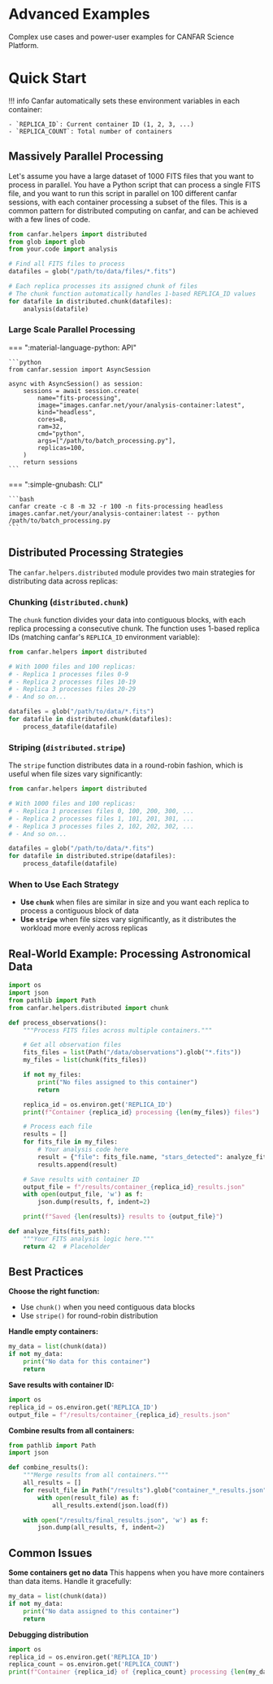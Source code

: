 # Advanced Examples

Complex use cases and power-user examples for CANFAR Science Platform.

# Quick Start

!!! info
    Canfar automatically sets these environment variables in each container:

    - `REPLICA_ID`: Current container ID (1, 2, 3, ...)
    - `REPLICA_COUNT`: Total number of containers

## Massively Parallel Processing

Let's assume you have a large dataset of 1000 FITS files that you want to process in parallel. You have a Python script that can process a single FITS file, and you want to run this script in parallel on 100 different canfar sessions, with each container processing a subset of the files. This is a common pattern for distributed computing on canfar, and can be achieved with a few lines of code.

```python title="Batch Processing Script"
from canfar.helpers import distributed
from glob import glob
from your.code import analysis

# Find all FITS files to process
datafiles = glob("/path/to/data/files/*.fits")

# Each replica processes its assigned chunk of files
# The chunk function automatically handles 1-based REPLICA_ID values
for datafile in distributed.chunk(datafiles):
    analysis(datafile)
```

### Large Scale Parallel Processing

=== ":material-language-python: API"

    ```python
    from canfar.session import AsyncSession

    async with AsyncSession() as session:
        sessions = await session.create(
            name="fits-processing",
            image="images.canfar.net/your/analysis-container:latest",
            kind="headless",
            cores=8,
            ram=32,
            cmd="python",
            args=["/path/to/batch_processing.py"],
            replicas=100,
        )
        return sessions
    ```

=== ":simple-gnubash: CLI"

    ```bash
    canfar create -c 8 -m 32 -r 100 -n fits-processing headless images.canfar.net/your/analysis-container:latest -- python /path/to/batch_processing.py
    ```

## Distributed Processing Strategies

The `canfar.helpers.distributed` module provides two main strategies for distributing data across replicas:

### Chunking (`distributed.chunk`)

The `chunk` function divides your data into contiguous blocks, with each replica processing a consecutive chunk. The function uses 1-based replica IDs (matching canfar's `REPLICA_ID` environment variable):

```python title="Chunking Example"
from canfar.helpers import distributed

# With 1000 files and 100 replicas:
# - Replica 1 processes files 0-9
# - Replica 2 processes files 10-19  
# - Replica 3 processes files 20-29
# - And so on...

datafiles = glob("/path/to/data/*.fits")
for datafile in distributed.chunk(datafiles):
    process_datafile(datafile)
```

### Striping (`distributed.stripe`)

The `stripe` function distributes data in a round-robin fashion, which is useful when file sizes vary significantly:

```python title="Striping Example"
from canfar.helpers import distributed

# With 1000 files and 100 replicas:
# - Replica 1 processes files 0, 100, 200, 300, ...
# - Replica 2 processes files 1, 101, 201, 301, ...
# - Replica 3 processes files 2, 102, 202, 302, ...
# - And so on...

datafiles = glob("/path/to/data/*.fits")
for datafile in distributed.stripe(datafiles):
    process_datafile(datafile)
```

### When to Use Each Strategy

- **Use `chunk`** when files are similar in size and you want each replica to process a contiguous block of data
- **Use `stripe`** when file sizes vary significantly, as it distributes the workload more evenly across replicas

## Real-World Example: Processing Astronomical Data

```python
import os
import json
from pathlib import Path
from canfar.helpers.distributed import chunk

def process_observations():
    """Process FITS files across multiple containers."""

    # Get all observation files
    fits_files = list(Path("/data/observations").glob("*.fits"))
    my_files = list(chunk(fits_files))

    if not my_files:
        print("No files assigned to this container")
        return

    replica_id = os.environ.get('REPLICA_ID')
    print(f"Container {replica_id} processing {len(my_files)} files")

    # Process each file
    results = []
    for fits_file in my_files:
        # Your analysis code here
        result = {"file": fits_file.name, "stars_detected": analyze_fits(fits_file)}
        results.append(result)

    # Save results with container ID
    output_file = f"/results/container_{replica_id}_results.json"
    with open(output_file, 'w') as f:
        json.dump(results, f, indent=2)

    print(f"Saved {len(results)} results to {output_file}")

def analyze_fits(fits_path):
    """Your FITS analysis logic here."""
    return 42  # Placeholder
```

## Best Practices

**Choose the right function:**
- Use `chunk()` when you need contiguous data blocks
- Use `stripe()` for round-robin distribution

**Handle empty containers:**
```python
my_data = list(chunk(data))
if not my_data:
    print("No data for this container")
    return
```

**Save results with container ID:**
```python
import os
replica_id = os.environ.get('REPLICA_ID')
output_file = f"/results/container_{replica_id}_results.json"
```

**Combine results from all containers:**
```python
from pathlib import Path
import json

def combine_results():
    """Merge results from all containers."""
    all_results = []
    for result_file in Path("/results").glob("container_*_results.json"):
        with open(result_file) as f:
            all_results.extend(json.load(f))

    with open("/results/final_results.json", 'w') as f:
        json.dump(all_results, f, indent=2)
```

## Common Issues

**Some containers get no data**
This happens when you have more containers than data items. Handle it gracefully:
```python
my_data = list(chunk(data))
if not my_data:
    print("No data assigned to this container")
    return
```

**Debugging distribution**
```python
import os
replica_id = os.environ.get('REPLICA_ID')
replica_count = os.environ.get('REPLICA_COUNT')
print(f"Container {replica_id} of {replica_count} processing {len(my_data)} items")
```

